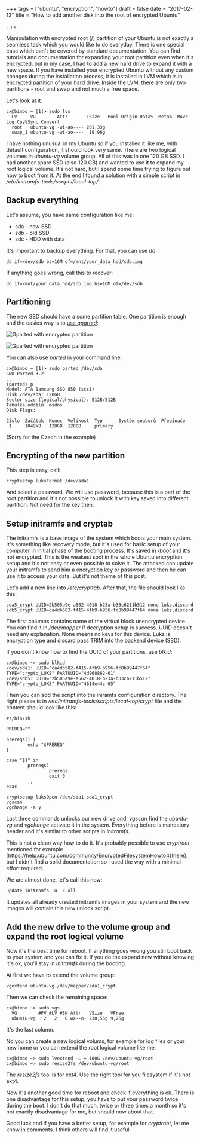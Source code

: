 +++
tags = ["ubuntu", "encryption", "howto"]
draft = false
date = "2017-02-12"
title = "How to add another disk into the root of encrypted Ubuntu"

+++

Manipulation with encrypted root (/) partition of your Ubuntu is not exactly a seamless task which you would like to do everyday. There is one special case which can't be covered by standard documentation. You can find tutorials and documentation for expanding your root partition even when it's encrypted, but in my case, I had to add a new hard drive to expand it with a new space. If you have installed your encrypted Ubuntu without any custom changes during the installation process, it is installed in LVM which is in encrypted partition of your hard drive. Inside the LVM, there are only two partitions - root and swap and not much a free space.

Let's look at it:

    cx@bimbo ~ [1]> sudo lvs
      LV     VG        Attr       LSize   Pool Origin Data%  Meta%  Move Log Cpy%Sync Convert
      root   ubuntu-vg -wi-ao---- 201,33g
      swap_1 ubuntu-vg -wi-ao----  19,96g

I have nothing unusual in my Ubuntu so if you installed it like me, with default configuration, it should look very same. There are two logical volumes in *ubuntu-vg* volume group. All of this was in one 120 GB SSD. I had another spare SSD (also 120 GB) and wanted to use it to expand my root logical volume. It's not hard, but I spend some time trying to figure out how to boot from it. At the end I found a solution with a simple script in */etc/initramfs-tools/scripts/local-top/*.

## Backup everything

Let's assume, you have same configuration like me:

* sda - new SSD
* sdb - old SSD
* sdc - HDD with data

It's important to backup everything. For that, you can use *dd*:

    dd if=/dev/sdb bs=16M of=/mnt/your_data_hdd/sdb.img

If anything goes wrong, call this to recover:

    dd if=/mnt/your_data_hdd/sdb.img bs=16M of=/dev/sdb

## Partitioning

The new SSD should have a some partition table. One partition is enough and the easies way is to [use *gparted*](http://gparted.org/):

![Gparted with encrypted partition](post/2017/luks_gparted_1.png)

![Gparted with encrypted partition](post/2017/luks_gparted_2.png)

You can also use *parted* in your command line:

    cx@bimbo ~ [1]> sudo parted /dev/sda
    GNU Parted 3.2
    ...
    (parted) p
    Model: ATA Samsung SSD 850 (scsi)
    Disk /dev/sda: 128GB
    Sector size (logical/physical): 512B/512B
    Tabulka oddílů: msdos
    Disk Flags: 
    
    Číslo  Začátek  Konec  Velikost  Typ      Systém souborů  Přepínače
     1     1049kB   128GB  128GB     primary

(Sorry for the Czech in the example)

## Encrypting of the new partition

This step is easy, call:

    cryptsetup luksFormat /dev/sda1

And select a password. We will use password, because this is a part of the root partition and it's not possible to unlock it with key saved into different partition. Not need for the key then.

## Setup initramfs and cryptab

The initramfs is a base image of the system which boots your main system. It's something like recovery mode, but it's used for basic setup of your computer in initial phase of the booting process. It's saved in */boot* and it's not encrypted. This is the weakest spot in the whole Ubuntu encryption setup and it's not easy or even possible to solve it. The attacked can update your initramfs to send him a encryption key or password and then he can use it to access your data. But it's not theme of this post.

Let's add a new line into */etc/crypttab*. After that, the file should look like this:

    sda5_crypt UUID=2b505a9e-a562-4018-b23a-b33c6211b512 none luks,discard
    sdb5_crypt UUID=ca4db582-f415-4fb9-b956-fc8b99447f64 none luks,discard

The first columns contains name of the virtual block unencrypted device. You can find it in */dev/mapper* if decryption setup is success. UUID doesn't need any explanation. None means no keys for this device. Luks is encryption type and discard pass TRIM into the backend device (SSD).

If you don't know how to find the UUID of your partitions, use *blkid*:

    cx@bimbo ~> sudo blkid 
    /dev/sda1: UUID="ca4db582-f415-4fb9-b956-fc8b99447f64" TYPE="crypto_LUKS" PARTUUID="4d968862-01"
    /dev/sdb5: UUID="2b505a9e-a562-4018-b23a-b33c6211b512" TYPE="crypto_LUKS" PARTUUID="4614e44c-05"

Then you can add the script into the iniramfs configuration directory. The right please is in */etc/initramfs-tools/scripts/local-top/crypt* file and the content should look like this:

    #!/bin/sh
    
    PREREQ=""
    
    prereqs() {
            echo "$PREREQ"
    }
    
    case "$1" in
            prereqs)
                    prereqs
                    exit 0
            ;;
    esac
    
    cryptsetup luksOpen /dev/sda1 sda1_crypt
    vgscan
    vgchange -a y

Last three commands unlocks our new drive and, *vgscan* find the *ubuntu-vg* and *vgchange* activate it in the system. Everything before is mandatory header and it's similar to other scripts in *initramfs*.

This is not a clean way how to do it. It's probably possible to use *cryptroot*, mentioned for example [https://help.ubuntu.com/community/EncryptedFilesystemHowto4](here), but I didn't find a solid documentation so I used the way with a minimal effort required.

We are almost done, let's call this now:

    update-initramfs -u -k all

It updates all already created initramfs images in your system and the new images will contain this new unlock script.

## Add the new drive to the volume group and expand the root logical volume

Now it's the best time for reboot. If anything goes wrong you still boot back to your system and you can fix it. If you do the expand now without knowing it's ok, you'll stay in *initramfs* during the booting.

At first we have to extend the volume group:

    vgextend ubuntu-vg /dev/mapper/sda1_crypt

Then we can check the remaining space:

    cx@bimbo ~> sudo vgs
      VG        #PV #LV #SN Attr   VSize   VFree
      ubuntu-vg   2   2   0 wz--n- 230,55g 9,26g

It's the last column.

No you can create a new logical volums, for example for log files or your new home or you can extend the root logical volume like me:

    cx@bimbo ~> sudo lvextend -L + 100G /dev/ubuntu-vg/root 
    cx@bimbo ~> sudo resize2fs /dev/ubuntu-vg/root

The *resize2fs* tool is for ext4. Use the right tool for you filesystem if it's not ext4.

Now it's another good time for reboot and check if everything is ok. There is one disadvantage for this setup, you have to put your password twice during the boot. I don't do that much, twice or three times a month so it's not exactly disadvantage for me, but should now about that.

Good luck and if you have a better setup, for example for *cryptroot*, let me know in comments. I think others will find it useful.



